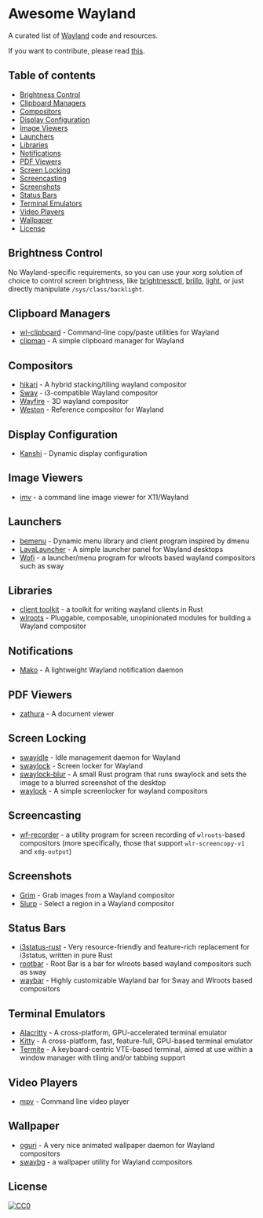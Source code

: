 # Awesome Wayland

A curated list of [Wayland](https://gitlab.freedesktop.org/wayland/wayland) code and resources.

If you want to contribute, please read [this](CONTRIBUTING.md).

## Table of contents

  - [Brightness Control](#brightness-control)
  - [Clipboard Managers](#clipboard-managers)
  - [Compositors](#compositors)
  - [Display Configuration](#display-configuration)
  - [Image Viewers](#image-viewers)
  - [Launchers](#launchers)
  - [Libraries]($libraries)
  - [Notifications](#notifications)
  - [PDF Viewers](#pdf-viewers)
  - [Screen Locking](#screen-locking)
  - [Screencasting](#screencasting)
  - [Screenshots](#screenshots)
  - [Status Bars](#status-bars)
  - [Terminal Emulators](#terminal-emulators)
  - [Video Players](#video-players)
  - [Wallpaper](#wallpaper)
  - [License](#license)

## Brightness Control

No Wayland-specific requirements, so you can use your xorg solution of choice to control screen brightness, like [brightnessctl](https://github.com/Hummer12007/brightnessctl), [brillo](https://gitlab.com/cameronnemo/brillo), [light](https://github.com/haikarainen/light), or just directly manipulate `/sys/class/backlight`.

## Clipboard Managers

* [wl-clipboard](https://github.com/bugaevc/wl-clipboard) - Command-line copy/paste utilities for Wayland
* [clipman](https://github.com/yory8/clipman) - A simple clipboard manager for Wayland

## Compositors

* [hikari](https://hikari.acmelabs.space/) - A hybrid stacking/tiling wayland compositor
* [Sway](https://github.com/swaywm/sway) - i3-compatible Wayland compositor
* [Wayfire](https://github.com/WayfireWM/wayfire) - 3D wayland compositor
* [Weston](https://gitlab.freedesktop.org/wayland/weston/) - Reference compositor for Wayland

## Display Configuration

* [Kanshi](https://github.com/emersion/kanshi) - Dynamic display configuration

## Image Viewers

* [imv](https://github.com/eXeC64/imv) - a command line image viewer for X11/Wayland

## Launchers

* [bemenu](https://github.com/Cloudef/bemenu) - Dynamic menu library and client program inspired by dmenu
* [LavaLauncher](https://git.sr.ht/~leon_plickat/lavalauncher) - A simple launcher panel for Wayland desktops
* [Wofi](https://hg.sr.ht/~scoopta/wofi) - a launcher/menu program for wlroots based wayland compositors such as sway

## Libraries

* [client toolkit](https://github.com/Smithay/client-toolkit) - a toolkit for writing wayland clients in Rust
* [wlroots](https://github.com/swaywm/wlroots) - Pluggable, composable, unopinionated modules for building a Wayland compositor

## Notifications

* [Mako](https://github.com/emersion/mako) - A lightweight Wayland notification daemon

## PDF Viewers

* [zathura](https://git.pwmt.org/pwmt/zathura) - A document viewer

## Screen Locking

* [swayidle](https://github.com/swaywm/swayidle) - Idle management daemon for Wayland
* [swaylock](https://github.com/swaywm/swaylock) - Screen locker for Wayland
* [swaylock-blur](https://github.com/cjbassi/swaylock-blur) - A small Rust program that runs swaylock and sets the image to a blurred screenshot of the desktop
* [waylock](https://github.com/ifreund/waylock) - A simple screenlocker for wayland compositors

## Screencasting

* [wf-recorder](https://github.com/ammen99/wf-recorder) - a utility program for screen recording of `wlroots`-based compositors (more specifically, those that support `wlr-screencopy-v1` and `xdg-output`)

## Screenshots

* [Grim](https://github.com/emersion/grim) - Grab images from a Wayland compositor
* [Slurp](https://github.com/emersion/slurp) - Select a region in a Wayland compositor

## Status Bars

* [i3status-rust](https://github.com/greshake/i3status-rust) - Very resource-friendly and feature-rich replacement for i3status, written in pure Rust
* [rootbar](https://hg.sr.ht/~scoopta/rootbar) - Root Bar is a bar for wlroots based wayland compositors such as sway
* [waybar](https://github.com/Alexays/Waybar) - Highly customizable Wayland bar for Sway and Wlroots based compositors

## Terminal Emulators

* [Alacritty](https://github.com/alacritty/alacritty) - A cross-platform, GPU-accelerated terminal emulator
* [Kitty](https://github.com/kovidgoyal/kitty) - A cross-platform, fast, feature-full, GPU-based terminal emulator
* [Termite](https://github.com/thestinger/termite) - A keyboard-centric VTE-based terminal, aimed at use within a window manager with tiling and/or tabbing support

## Video Players

* [mpv](https://github.com/mpv-player/mpv) - Command line video player

## Wallpaper

* [oguri](https://github.com/vilhalmer/oguri) - A very nice animated wallpaper daemon for Wayland compositors
* [swaybg](https://github.com/swaywm/swaybg) - a wallpaper utility for Wayland compositors

## License

[![CC0](https://licensebuttons.net/p/zero/1.0/88x31.png)](https://creativecommons.org/publicdomain/zero/1.0/)
